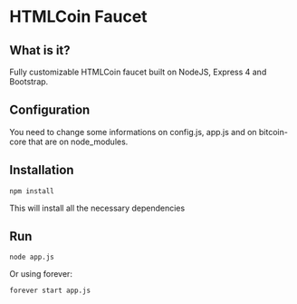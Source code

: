 HTMLCoin Faucet
=================

What is it?
----
Fully customizable HTMLCoin faucet built on NodeJS, Express 4 and Bootstrap.

Configuration
----
You need to change some informations on config.js, app.js and on bitcoin-core that are on node_modules.

Installation
----

    npm install
    
This will install all the necessary dependencies
    
Run
----

    node app.js
    
Or using forever:

    forever start app.js
